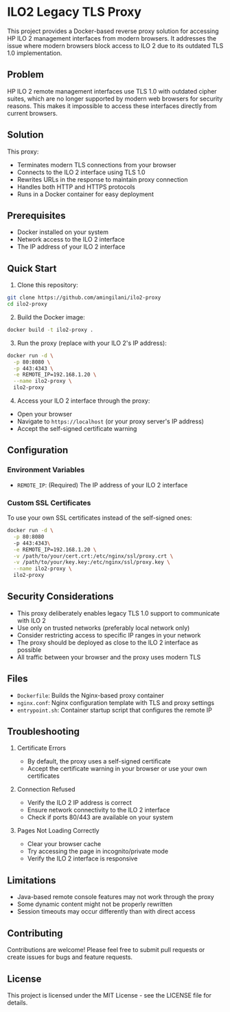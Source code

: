 # ILO2 Legacy TLS Proxy

This project provides a Docker-based reverse proxy solution for accessing HP ILO 2 management interfaces from modern browsers. It addresses the issue where modern browsers block access to ILO 2 due to its outdated TLS 1.0 implementation.

## Problem

HP ILO 2 remote management interfaces use TLS 1.0 with outdated cipher suites, which are no longer supported by modern web browsers for security reasons. This makes it impossible to access these interfaces directly from current browsers.

## Solution

This proxy:
- Terminates modern TLS connections from your browser
- Connects to the ILO 2 interface using TLS 1.0
- Rewrites URLs in the response to maintain proxy connection
- Handles both HTTP and HTTPS protocols
- Runs in a Docker container for easy deployment

## Prerequisites

- Docker installed on your system
- Network access to the ILO 2 interface
- The IP address of your ILO 2 interface

## Quick Start

1. Clone this repository:
```bash
git clone https://github.com/amingilani/ilo2-proxy
cd ilo2-proxy
```

2. Build the Docker image:
```bash
docker build -t ilo2-proxy .
```

3. Run the proxy (replace with your ILO 2's IP address):
```bash
docker run -d \
  -p 80:8080 \
  -p 443:4343 \
  -e REMOTE_IP=192.168.1.20 \
  --name ilo2-proxy \
  ilo2-proxy
```

4. Access your ILO 2 interface through the proxy:
- Open your browser
- Navigate to `https://localhost` (or your proxy server's IP address)
- Accept the self-signed certificate warning

## Configuration

### Environment Variables

- `REMOTE_IP`: (Required) The IP address of your ILO 2 interface

### Custom SSL Certificates

To use your own SSL certificates instead of the self-signed ones:

```bash
docker run -d \
  -p 80:8080
  -p 443:4343\
  -e REMOTE_IP=192.168.1.20 \
  -v /path/to/your/cert.crt:/etc/nginx/ssl/proxy.crt \
  -v /path/to/your/key.key:/etc/nginx/ssl/proxy.key \
  --name ilo2-proxy \
  ilo2-proxy
```

## Security Considerations

- This proxy deliberately enables legacy TLS 1.0 support to communicate with ILO 2
- Use only on trusted networks (preferably local network only)
- Consider restricting access to specific IP ranges in your network
- The proxy should be deployed as close to the ILO 2 interface as possible
- All traffic between your browser and the proxy uses modern TLS

## Files

- `Dockerfile`: Builds the Nginx-based proxy container
- `nginx.conf`: Nginx configuration template with TLS and proxy settings
- `entrypoint.sh`: Container startup script that configures the remote IP

## Troubleshooting

1. Certificate Errors
   - By default, the proxy uses a self-signed certificate
   - Accept the certificate warning in your browser or use your own certificates

2. Connection Refused
   - Verify the ILO 2 IP address is correct
   - Ensure network connectivity to the ILO 2 interface
   - Check if ports 80/443 are available on your system

3. Pages Not Loading Correctly
   - Clear your browser cache
   - Try accessing the page in incognito/private mode
   - Verify the ILO 2 interface is responsive

## Limitations

- Java-based remote console features may not work through the proxy
- Some dynamic content might not be properly rewritten
- Session timeouts may occur differently than with direct access

## Contributing

Contributions are welcome! Please feel free to submit pull requests or create issues for bugs and feature requests.

## License

This project is licensed under the MIT License - see the LICENSE file for details.
